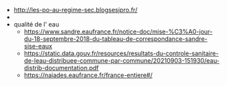 - http://les-po-au-regime-sec.blogsesjpro.fr/
-
- qualité de l'
  eau
	- https://www.sandre.eaufrance.fr/notice-doc/mise-%C3%A0-jour-du-18-septembre-2018-du-tableau-de-correspondance-sandre-sise-eaux
	- https://static.data.gouv.fr/resources/resultats-du-controle-sanitaire-de-leau-distribuee-commune-par-commune/20210903-151930/eau-distrib-documentation.pdf
	- https://naiades.eaufrance.fr/france-entiere#/